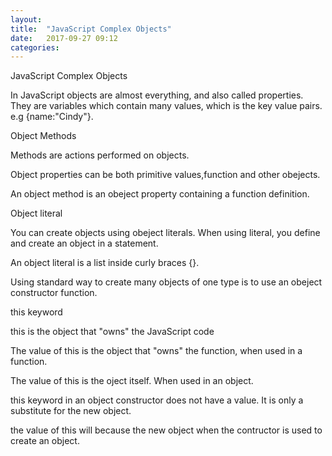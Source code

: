 ```yaml
---
layout: 
title:  "JavaScript Complex Objects"
date:   2017-09-27 09:12
categories: 
---
```


JavaScript Complex Objects

In JavaScript objects are almost everything, and also called properties. They are variables which contain many values, which is the key value pairs. e.g {name:"Cindy"}.

Object Methods

Methods are actions performed on objects.

Object properties can be both primitive values,function and other obejects.

An object method is an obeject property containing a function definition.

Object literal

You can create objects using obeject literals. When using literal, you define and create an object in a statement.

An object literal is a list inside curly braces {}.

Using standard way to create many objects of one type is to use an obeject constructor function.

this keyword 

this is the object that "owns" the JavaScript code

The value of this is the object that "owns" the function, when used in a function.

The value of this is the oject itself. When used in an object.

this keyword in an object constructor does not have a value. It is only a substitute for the new object.

the value of this will because the new object when the contructor is used to create an object.
